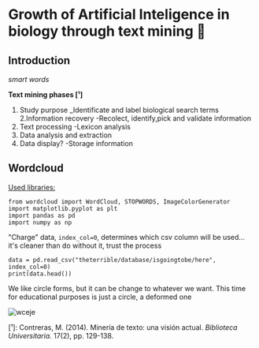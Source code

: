 # Growth of Artificial Inteligence in biology through text mining 🔬
## **Introduction**
 *smart words*
 
**Text mining phases [¹]**
1. Study purpose
   _Identificate and label biological search terms
2.Information recovery
   -Recolect, identify,pick and validate information
3. Text processing
   -Lexicon analysis
5. Data analysis and extraction
6. Data display?
   -Storage information

 
## **Wordcloud**

<ins>Used libraries:</ins>

```
from wordcloud import WordCloud, STOPWORDS, ImageColorGenerator
import matplotlib.pyplot as plt
import pandas as pd
import numpy as np
```

"Charge" data, `index_col=0`, determines which csv column will be used... it's cleaner than do without it, trust the process

```
data = pd.read_csv("theterrible/database/isgoingtobe/here", index_col=0)
print(data.head())
```

We like circle forms, but it can be change to whatever we want. This time for educational purposes is just a circle, a deformed one

![wceje](https://github.com/user-attachments/assets/df19b753-d636-47cb-93b4-f6ebb7a2895b)


[¹]: Contreras, M. (2014). Minería de texto: una visión actual. *Biblioteca Universitaria*. 17(2), pp. 129-138.
